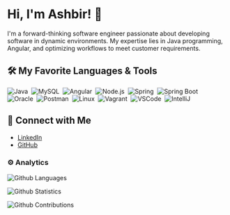 # Hi, I'm Ashbir! 👋

I'm a forward-thinking software engineer passionate about developing software in dynamic environments. My expertise lies in Java programming, Angular, and optimizing workflows to meet customer requirements.

## 🛠 My Favorite Languages & Tools
![Java](https://img.shields.io/badge/-Java-05122A?style=flat&logo=java&logoColor=red)&nbsp;
![MySQL](https://img.shields.io/badge/-MySQL-05122A?style=flat&logo=mysql&logoColor=white)&nbsp;
![Angular](https://img.shields.io/badge/-Angular-05122A?style=flat&logo=angular&logoColor=red)&nbsp;
![Node.js](https://img.shields.io/badge/-Node.js-05122A?style=flat&logo=node.js&logoColor=green)&nbsp;
![Spring](https://img.shields.io/badge/-Spring-05122A?style=flat&logo=spring&logoColor=green)&nbsp;
![Spring Boot](https://img.shields.io/badge/-Spring%20Boot-05122A?style=flat&logo=spring-boot&logoColor=green)&nbsp;
![Oracle](https://img.shields.io/badge/-Oracle-05122A?style=flat&logo=oracle&logoColor=red)&nbsp;
![Postman](https://img.shields.io/badge/-Postman-05122A?style=flat&logo=postman&logoColor=orange)&nbsp;
![Linux](https://img.shields.io/badge/-Linux-05122A?style=flat&logo=linux&logoColor=white)&nbsp;
![Vagrant](https://img.shields.io/badge/-Vagrant-05122A?style=flat&logo=vagrant&logoColor=blue)&nbsp;
![VSCode](https://img.shields.io/badge/-VSCode-05122A?style=flat&logo=visual-studio-code&logoColor=blue)&nbsp;
![IntelliJ](https://img.shields.io/badge/-IntelliJ-05122A?style=flat&logo=intellij-idea&logoColor=red)&nbsp;

## 🔗 Connect with Me
- [LinkedIn](https://www.linkedin.com/in/ashbir-d-310121178/)
- [GitHub](https://github.com/ashbirdhiman)

### ⚙️ Analytics

![Github Languages](https://github-readme-stats.vercel.app/api/top-langs/?username=ashbirdhiman&layout=compact&count_private=true)

![Github Statistics](https://github-readme-stats.vercel.app/api/?username=ashbirdhiman&count_private=true&show_icons=true&theme=tokyonight)

![Github Contributions](https://github-readme-streak-stats.herokuapp.com/?user=ashbirdhiman&hide_border=true)

<!-- - ⚡ Fun fact: ... -->
